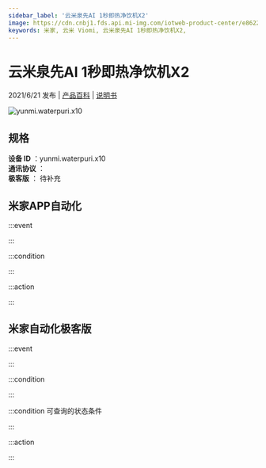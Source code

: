 ```yaml
---
sidebar_label: '云米泉先AI 1秒即热净饮机X2'
image: https://cdn.cnbj1.fds.api.mi-img.com/iotweb-product-center/e862209f3b279045df5db6808a8eb49f_1620984319703.png?GalaxyAccessKeyId=AKVGLQWBOVIRQ3XLEW&Expires=9223372036854775807&Signature=2XGPwnj5beh3HN6TXQim/m8hERw=
keywords: 米家, 云米 Viomi, 云米泉先AI 1秒即热净饮机X2, 
---
```

# 云米泉先AI 1秒即热净饮机X2

2021/6/21 发布 | [产品百科](https://home.mi.com/webapp/content/baike/product/index.html?model=yunmi.waterpuri.x10/) | [说明书](https://home.mi.com/views/introduction.html?model=yunmi.waterpuri.x10&region=cn)

![yunmi.waterpuri.x10](https://cdn.cnbj1.fds.api.mi-img.com/iotweb-product-center/e862209f3b279045df5db6808a8eb49f_1620984319703.png?GalaxyAccessKeyId=AKVGLQWBOVIRQ3XLEW&Expires=9223372036854775807&Signature=2XGPwnj5beh3HN6TXQim/m8hERw=)

## 规格  
> 
**设备 ID** ：yunmi.waterpuri.x10  
**通讯协议** ：  
**极客版**  ： 待补充 


## 米家APP自动化  

:::event  

:::

:::condition  

:::

:::action   

:::

## 米家自动化极客版  

:::event  

:::

:::condition  

:::

:::condition 可查询的状态条件  

:::

:::action  

:::

        
